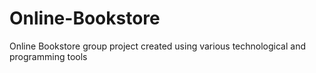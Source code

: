 # Online-Bookstore
Online Bookstore group project created using various technological and programming tools 
